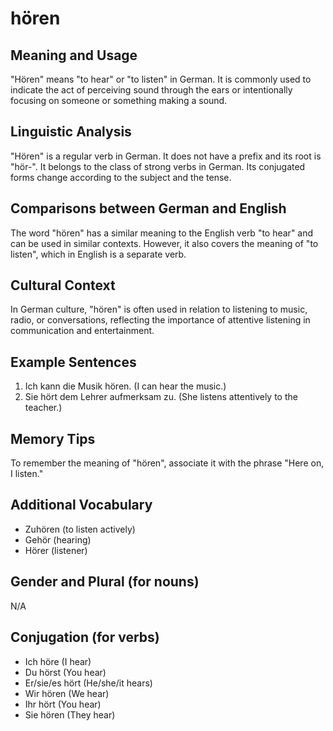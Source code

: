 # hören
## Meaning and Usage
"Hören" means "to hear" or "to listen" in German. It is commonly used to indicate the act of perceiving sound through the ears or intentionally focusing on someone or something making a sound.

## Linguistic Analysis
"Hören" is a regular verb in German. It does not have a prefix and its root is "hör-". It belongs to the class of strong verbs in German. Its conjugated forms change according to the subject and the tense.

## Comparisons between German and English
The word "hören" has a similar meaning to the English verb "to hear" and can be used in similar contexts. However, it also covers the meaning of "to listen", which in English is a separate verb.

## Cultural Context
In German culture, "hören" is often used in relation to listening to music, radio, or conversations, reflecting the importance of attentive listening in communication and entertainment.

## Example Sentences
1. Ich kann die Musik hören. (I can hear the music.)
2. Sie hört dem Lehrer aufmerksam zu. (She listens attentively to the teacher.)

## Memory Tips
To remember the meaning of "hören", associate it with the phrase "Here on, I listen."

## Additional Vocabulary
- Zuhören (to listen actively)
- Gehör (hearing)
- Hörer (listener)

## Gender and Plural (for nouns)
N/A

## Conjugation (for verbs)
- Ich höre (I hear)
- Du hörst (You hear)
- Er/sie/es hört (He/she/it hears)
- Wir hören (We hear)
- Ihr hört (You hear)
- Sie hören (They hear)